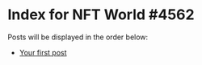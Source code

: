# Index for NFT World #4562
Posts will be displayed in the order below:

- [Your first post](./001-first.md)


